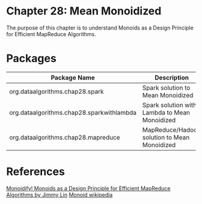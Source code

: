 Chapter 28: Mean Monoidized
===========================
The purpose of this chapter is to understand Monoids as a Design Principle 
for Efficient MapReduce Algorithms.



Packages
========

Package Name                              | Description                                   |
----------------------------------------- | --------------------------------------------- | 
org.dataalgorithms.chap28.spark           | Spark solution to Mean Monoidized             | 
org.dataalgorithms.chap28.sparkwithlambda | Spark solution with Lambda to Mean Monoidized | 
org.dataalgorithms.chap28.mapreduce       | MapReduce/Hadoop solution to Mean Monoidized  | 

References
==========
[Monoidify! Monoids as a Design Principle for Efficient MapReduce Algorithms by Jimmy Lin](http://arxiv.org/pdf/1304.7544v1.pdf)
[Monoid wikipedia](https://en.wikipedia.org/wiki/Monoid)